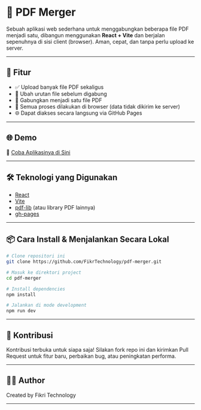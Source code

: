 # 🧾 PDF Merger

Sebuah aplikasi web sederhana untuk menggabungkan beberapa file PDF menjadi satu, dibangun menggunakan **React + Vite** dan berjalan sepenuhnya di sisi client (browser). Aman, cepat, dan tanpa perlu upload ke server.

---

## 🚀 Fitur

- ✅ Upload banyak file PDF sekaligus
- 🔀 Ubah urutan file sebelum digabung
- 📎 Gabungkan menjadi satu file PDF
- 🔐 Semua proses dilakukan di browser (data tidak dikirim ke server)
- 🌐 Dapat diakses secara langsung via GitHub Pages

---

## 🌐 Demo

🔗 [Coba Aplikasinya di Sini](https://fikrtechnology.github.io/pdf-merger/)

---

## 🛠 Teknologi yang Digunakan

- [React](https://reactjs.org/)
- [Vite](https://vitejs.dev/)
- [pdf-lib](https://pdf-lib.js.org/) (atau library PDF lainnya)
- [gh-pages](https://www.npmjs.com/package/gh-pages)

---

## 📦 Cara Install & Menjalankan Secara Lokal

```bash
# Clone repositori ini
git clone https://github.com/FikrTechnology/pdf-merger.git

# Masuk ke direktori project
cd pdf-merger

# Install dependencies
npm install

# Jalankan di mode development
npm run dev
```

---

## 🤝 Kontribusi

Kontribusi terbuka untuk siapa saja!
Silakan fork repo ini dan kirimkan Pull Request untuk fitur baru, perbaikan bug, atau peningkatan performa.

---

## 👨‍💻 Author

Created by Fikri Technology

---